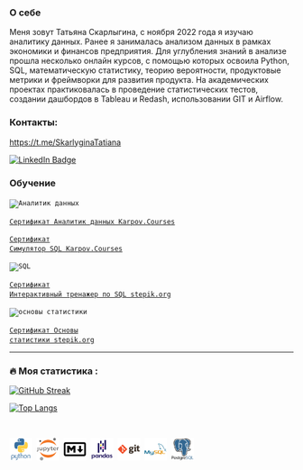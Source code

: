 ### О себе

Меня зовут Татьяна Скарлыгина, с ноября 2022 года я изучаю аналитику данных. Ранее я занималась анализом данных в рамках экономики и финансов предприятия.
Для углубления знаний в анализе прошла несколько онлайн курсов, с помощью которых освоила Python, SQL, математическую статистику, теорию вероятности, продуктовые метрики и фреймворки для развития продукта. На академических проектах практиковалась в проведение статистических тестов, создании дашбордов в Tableau и Redash, использовании GIT и Airflow.

### Контакты:
https://t.me/SkarlyginaTatiana

<a href="https://www.linkedin.com/in/татьяна-скарлыгина-52a711270/">
    <img src="https://img.shields.io/badge/LinkedIn-blue?style=for-the-badge&logo=linkedin&logoColor=white" alt="LinkedIn Badge"/>
  </a>
 
### Обучение
 
 <code>![Аналитик данных]()</code>
 
 <code>[Сертификат Аналитик данных Karpov.Courses]() </code>
 
 <code>[Сертификат Симулятор SQL Karpov.Courses](https://lab.karpov.courses/live_certificate/52826630-e2cd-4416-a5aa-68dc970d0a1e/) </code>
 
 <code>![SQL](https://stepik.org/certificate/68952dac49eacc818e8b1a0dc6529da2e017b05b.png?resolution=low)</code>
 
 <code>[Сертификат Интерактивный тренажер по SQL stepik.org](https://stepik.org/cert/1853202) </code>

 <code>![основы статистики](https://stepik.org/certificate/4aa573bcbc8e9b856266ca5fd99280f115c19bf0.png?resolution=low)</code>
 
 <code>[Сертификат Основы статистики stepik.org](https://stepik.org/cert/1909207) </code>
 
 
 ---

### :fire: Моя статистика :
 [![GitHub Streak](http://github-readme-streak-stats.herokuapp.com?user=t-skarlygina)](https://git.io/streak-stats)
 
 [![Top Langs](https://github-readme-stats.vercel.app/api/top-langs/?username=t-skarlygina)](https://github.com/anuraghazra/github-readme-stats)
 
  <img src="https://komarev.com/ghpvc/?username=your-github-t-skarlygina&style=flat-square&color=blue" alt=""/>


<div>
  
  <img src="https://github.com/devicons/devicon/blob/master/icons/python/python-original-wordmark.svg" title="Python" alt="Python" width="40" height="40"/>&nbsp;
  <img src="https://github.com/devicons/devicon/blob/master/icons/jupyter/jupyter-original-wordmark.svg" title="Jupiter"  alt="Jupiter" width="40" height="40"/>&nbsp;
  <img src="https://github.com/devicons/devicon/blob/master/icons/markdown/markdown-original.svg" title="Markdown"  alt="Markdown" width="40" height="40"/>&nbsp;
  <img src="https://github.com/devicons/devicon/blob/master/icons/pandas/pandas-original-wordmark.svg" title="Pandas" alt="Pandas" width="40" height="40"/>&nbsp;
  <img src="https://github.com/devicons/devicon/blob/master/icons/git/git-original-wordmark.svg" title="GIT" alt="GIT" width="40" height="40"/>&nbsp;
  <img src="https://github.com/devicons/devicon/blob/master/icons/mysql/mysql-original-wordmark.svg" title="MySQL" alt="MySQL" width="40" height="40"/>&nbsp;
  <img src="https://github.com/devicons/devicon/blob/master/icons/postgresql/postgresql-original-wordmark.svg" title="PostgreSQL" alt="PostgreSQL" width="40" height="40"/>
</div>
